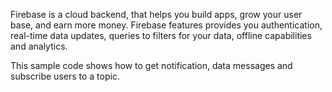 Firebase is a cloud backend, that helps you build apps, grow your user base, and earn more money. Firebase features provides you authentication, real-time data updates, queries to filters for your data, offline capabilities and analytics.

This sample code shows how to get notification, data messages and subscribe users to a topic.
